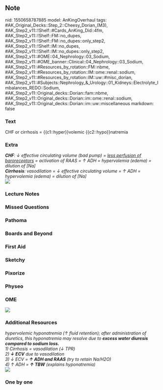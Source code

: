 ## Note
nid: 1550658787885
model: AnKingOverhaul
tags: #AK_Original_Decks::Step_2::Cheesy_Dorian_(M3), #AK_Step2_v11::!Shelf::#Cards_AnKing_Did::4fm, #AK_Step2_v11::!Shelf::FM::no_dupes, #AK_Step2_v11::!Shelf::FM::no_dupes::only_step2, #AK_Step2_v11::!Shelf::IM::no_dupes, #AK_Step2_v11::!Shelf::IM::no_dupes::only_step2, #AK_Step2_v11::#OME::04_Nephrology::03_Sodium, #AK_Step2_v11::#OME_banner::Clinical::04_Nephrology::03_Sodium, #AK_Step2_v11::#Resources_by_rotation::FM::nbme, #AK_Step2_v11::#Resources_by_rotation::IM::ome::renal::sodium, #AK_Step2_v11::#Resources_by_rotation::IM::uw::#misc_dorian, #AK_Step2_v11::#Subjects::Nephrology_&_Urology::01_Kidneys::Electrolyte_Imbalances_REDO::Sodium, #AK_Step2_v11::Original_decks::Dorian::fam::nbme, #AK_Step2_v11::Original_decks::Dorian::im::ome::renal::sodium, #AK_Step2_v11::Original_decks::Dorian::im::uw::miscellaneous
markdown: false

### Text
CHF or cirrhosis = {{c1::hyper}}volemic {{c2::hypo}}natremia

### Extra
<div>
  <div>
    <div>
      <div>
        <div>
          <div>
            <div>
              <div>
                <div>
                  <i><b>CHF</b>: ↓ effective circulating volume
                  (bad pump) = <u>less perfusion of
                  baroreceptors</u> = activation of RAAS = ↑ ADH =
                  hypervolemia (edema) = dilution of [Na]</i>
                </div>
                <div>
                  <i><b>Cirrhosis</b>: vasodilation = ↓ effective
                  circulating volume = ↑ ADH = hypervolemia (edema)
                  = dilution of [Na]</i>
                </div>
              </div>
            </div>
            <div style="font-weight: bold;"></div>
          </div>
        </div>
        <div style="font-weight: bold;"><img src=
        "paste-192732362440705.jpg" class="resizer"></div>
      </div>
    </div>
  </div>
</div>

### Lecture Notes


### Missed Questions


### Pathoma


### Boards and Beyond


### First Aid


### Sketchy


### Pixorize


### Physeo


### OME
<div class="ome-widget">
  <a href=
  "https://onlinemeded.org/spa/nephrology/sodium/acquire?ref=anki"><img src="_OME_AnkiFlashcards_Lesson_6.png"></a>
</div>

### Additional Resources
<div>
  <i>hypervolemic hyponatremia (↑ fluid retention); after
  administration of diuretics, this hyponatremia may resolve due to
  <b>excess water diuresis compared to sodium loss.</b></i>
</div>
<div>
  <i>1) Cirrhosis = vasodilation (↓ TPR)</i>
  <div>
    <i>2) <b>↓ ECV</b> due to vasodilation</i>
  </div>
  <div>
    <i>3) ↓ ECV = <b>↑ ADH and RAAS</b> (try to retain Na/H2O)</i>
  </div>
  <div>
    <i>4) ↑ ADH = <b>↑ TBW</b> (explains hyponatremia)</i>
  </div>
  <div>
    <div style="display: inline !important;">
      <div style="display: inline !important;">
        <i><img src="paste-418342699532291.jpg" class=
        "resizer"></i>
      </div>
    </div>
  </div>
</div>

### One by one

